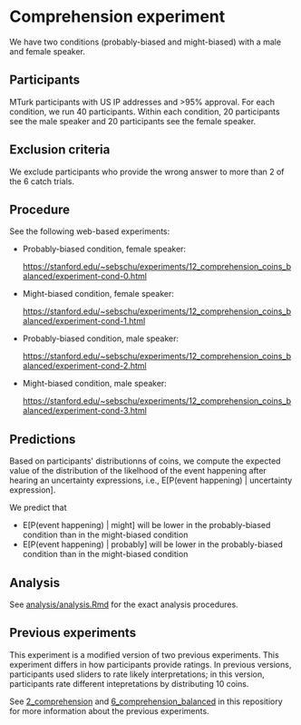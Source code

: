 # Comprehension experiment

We have two conditions (probably-biased and might-biased) with a male and female speaker.

## Participants

MTurk participants with US IP addresses and >95% approval. For each condition, we run 40 participants. Within each condition, 20 participants see the male speaker and 20 participants see the female speaker.


## Exclusion criteria

We exclude participants who provide the wrong answer to more than 2 of the 6 catch trials.

## Procedure

See the following web-based experiments: 

- Probably-biased condition, female speaker:
   
   https://stanford.edu/~sebschu/experiments/12_comprehension_coins_balanced/experiment-cond-0.html
- Might-biased condition, female speaker:
   
   https://stanford.edu/~sebschu/experiments/12_comprehension_coins_balanced/experiment-cond-1.html
- Probably-biased condition, male speaker:
   
   https://stanford.edu/~sebschu/experiments/12_comprehension_coins_balanced/experiment-cond-2.html
- Might-biased condition, male speaker:
   
   https://stanford.edu/~sebschu/experiments/12_comprehension_coins_balanced/experiment-cond-3.html

## Predictions

Based on participants' distributionns of coins, we compute the expected value of the distribution of the likelhood of the event happening after hearing an uncertainty expressions, i.e., E[P(event happening) | uncertainty expression].

We predict that

* E[P(event happening) | might] will be lower in the probably-biased condition than in the might-biased condition
* E[P(event happening) | probably] will be lower in the probably-biased condition than in the might-biased condition


## Analysis

See [analysis/analysis.Rmd](analysis/analysis.Rmd) for the exact analysis procedures.

## Previous experiments

This experiment is a modified version of two previous experiments. This experiment differs in how participants provide ratings. In previous versions, participants used sliders to rate likely interpretations; in this version, participants rate different intepretations by distributing 10 coins.

See [2_comprehension](../2_comprehension) and [6_comprehension_balanced](../6_comprehension_balanced) in this repositiory for more information about the previous experiments.
